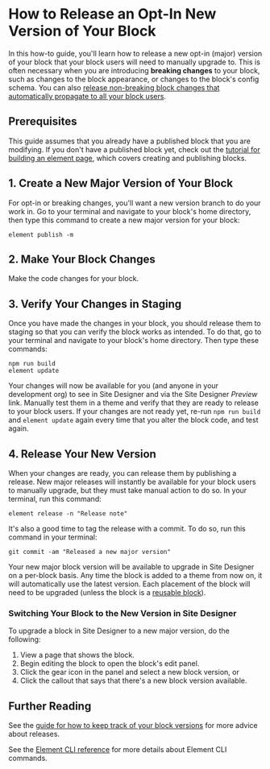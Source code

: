 # How to Release an Opt-In New Version of Your Block

In this how-to guide, you'll learn how to release a new opt-in (major) version of your block that your block users will need to manually upgrade to. This is often necessary when you are introducing **breaking changes** to your block, such as changes to the block appearance, or changes to the block's config schema. You can also [release non-breaking block changes that automatically propagate to all your block users](/how-to/release-a-non-breaking-block-change/README.md).

## Prerequisites

This guide assumes that you already have a published block that you are modifying. If you don't have a published block yet, check out the [tutorial for building an element page](/tutorials/building-an-element-page/README.md), which covers creating and publishing blocks.

## 1. Create a New Major Version of Your Block

For opt-in or breaking changes, you'll want a new version branch to do your work in. Go to your terminal and navigate to your block's home directory, then type this command to create a new major version for your block:

```shell
element publish -m
```

## 2. Make Your Block Changes

Make the code changes for your block.

## 3. Verify Your Changes in Staging

Once you have made the changes in your block, you should release them to staging so that you can verify the block works as intended. To do that, go to your terminal and navigate to your block's home directory. Then type these commands:

```shell
npm run build
element update
```

Your changes will now be available for you (and anyone in your development org) to see in Site Designer and via the Site Designer *Preview* link. Manually test them in a theme and verify that they are ready to release to your block users. If your changes are not ready yet, re-run `npm run build` and `element update` again every time that you alter the block code, and test again.

## 4. Release Your New Version

When your changes are ready, you can release them by publishing a release. New major releases will instantly be available for your block users to manually upgrade, but they must take manual action to do so. In your terminal, run this command:

```shell
element release -n "Release note"
```

It's also a good time to tag the release with a commit. To do so, run this command in your terminal:

```shell
git commit -am "Released a new major version"
```

Your new major block version will be available to upgrade in Site Designer on a per-block basis. Any time the block is added to a theme from now on, it will automatically use the latest version. Each placement of the block will need to be upgraded (unless the block is a [reusable block](/how-to/reuse-a-block-across-pages/README.md)).

### Switching Your Block to the New Version in Site Designer

To upgrade a block in Site Designer to a new major version, do the following:

1. View a page that shows the block.
2. Begin editing the block to open the block's edit panel.
3. Click the gear icon in the panel and select a new block version, or
4. Click the callout that says that there's a new block version available.

## Further Reading

See the [guide for how to keep track of your block versions](/how-to/track-block-versions/README.md) for more advice about releases.

See the [Element CLI reference](/references/element-cli/README.md) for more details about Element CLI commands.
